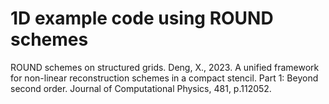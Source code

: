 # 1D example code using ROUND schemes
ROUND schemes on structured grids.
Deng, X., 2023. A unified framework for non-linear reconstruction schemes in a compact stencil. Part 1: Beyond second order. Journal of Computational Physics, 481, p.112052.
